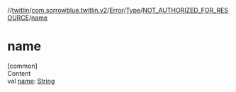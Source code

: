 //[twitlin](../../../../index.md)/[com.sorrowblue.twitlin.v2](../../../index.md)/[Error](../../index.md)/[Type](../index.md)/[NOT_AUTHORIZED_FOR_RESOURCE](index.md)/[name](name.md)



# name  
[common]  
Content  
val [name](name.md): [String](https://kotlinlang.org/api/latest/jvm/stdlib/kotlin/-string/index.html)  



